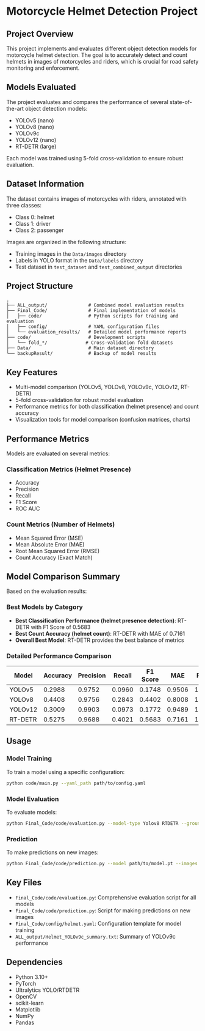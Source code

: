 # Motorcycle Helmet Detection Project

## Project Overview
This project implements and evaluates different object detection models for motorcycle helmet detection. The goal is to accurately detect and count helmets in images of motorcycles and riders, which is crucial for road safety monitoring and enforcement.

## Models Evaluated
The project evaluates and compares the performance of several state-of-the-art object detection models:

- YOLOv5 (nano)
- YOLOv8 (nano)
- YOLOv9c
- YOLOv12 (nano)
- RT-DETR (large)

Each model was trained using 5-fold cross-validation to ensure robust evaluation.

## Dataset Information
The dataset contains images of motorcycles with riders, annotated with three classes:
- Class 0: helmet
- Class 1: driver
- Class 2: passenger

Images are organized in the following structure:
- Training images in the `Data/images` directory
- Labels in YOLO format in the `Data/labels` directory
- Test dataset in `test_dataset` and `test_combined_output` directories

## Project Structure
```
.
├── ALL_output/               # Combined model evaluation results
├── Final_Code/               # Final implementation of models
│   ├── code/                 # Python scripts for training and evaluation
│   ├── config/               # YAML configuration files
│   └── evaluation_results/   # Detailed model performance reports
├── code/                     # Development scripts
│   └── fold_*/              # Cross-validation fold datasets
├── Data/                     # Main dataset directory
└── backupResult/             # Backup of model results
```

## Key Features
- Multi-model comparison (YOLOv5, YOLOv8, YOLOv9c, YOLOv12, RT-DETR)
- 5-fold cross-validation for robust model evaluation
- Performance metrics for both classification (helmet presence) and count accuracy
- Visualization tools for model comparison (confusion matrices, charts)

## Performance Metrics
Models are evaluated on several metrics:

### Classification Metrics (Helmet Presence)
- Accuracy
- Precision
- Recall
- F1 Score
- ROC AUC

### Count Metrics (Number of Helmets)
- Mean Squared Error (MSE)
- Mean Absolute Error (MAE)
- Root Mean Squared Error (RMSE)
- Count Accuracy (Exact Match)

## Model Comparison Summary
Based on the evaluation results:

### Best Models by Category
- **Best Classification Performance (helmet presence detection)**: RT-DETR with F1 Score of 0.5683
- **Best Count Accuracy (helmet count)**: RT-DETR with MAE of 0.7161
- **Overall Best Model**: RT-DETR provides the best balance of metrics

### Detailed Performance Comparison
| Model   | Accuracy | Precision | Recall | F1 Score | MAE    | RMSE   |
|---------|----------|-----------|--------|----------|--------|--------|
| YOLOv5  | 0.2988   | 0.9752    | 0.0960 | 0.1748   | 0.9506 | 1.1952 |
| YOLOv8  | 0.4408   | 0.9756    | 0.2843 | 0.4402   | 0.8008 | 1.0859 |
| YOLOv12 | 0.3009   | 0.9903    | 0.0973 | 0.1772   | 0.9489 | 1.1950 |
| RT-DETR | 0.5275   | 0.9688    | 0.4021 | 0.5683   | 0.7161 | 1.0291 |

## Usage

### Model Training
To train a model using a specific configuration:

```bash
python code/main.py --yaml_path path/to/config.yaml
```

### Model Evaluation
To evaluate models:

```bash
python Final_Code/code/evaluation.py --model-type Yolov8 RTDETR --ground-truth path/to/ground_truth.csv --images path/to/test/images --conf 0.25
```

### Prediction
To make predictions on new images:

```bash
python Final_Code/code/prediction.py --model path/to/model.pt --images path/to/images --output output_folder_name --conf 0.25 --save-annotated
```

## Key Files
- `Final_Code/code/evaluation.py`: Comprehensive evaluation script for all models
- `Final_Code/code/prediction.py`: Script for making predictions on new images
- `Final_Code/config/helmet.yaml`: Configuration template for model training
- `ALL_output/Helmet_YOLOv9c_summary.txt`: Summary of YOLOv9c performance

## Dependencies
- Python 3.10+
- PyTorch
- Ultralytics YOLO/RTDETR
- OpenCV
- scikit-learn
- Matplotlib
- NumPy
- Pandas